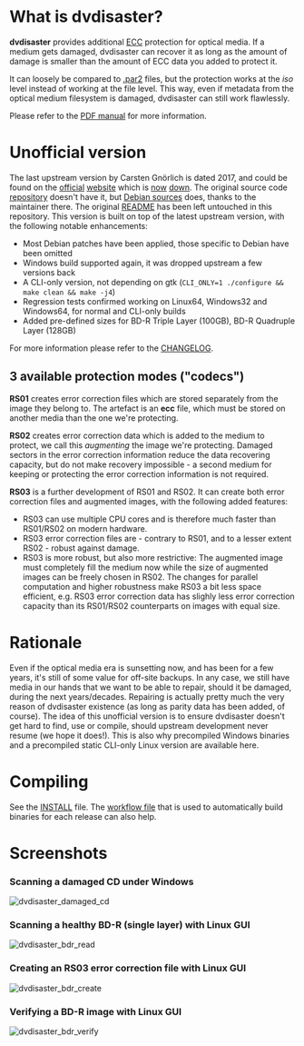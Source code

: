 # What is dvdisaster?

**dvdisaster** provides additional [ECC](https://en.m.wikipedia.org/wiki/Error_correction_code) protection for optical media. If a medium gets damaged, dvdisaster can recover it as long as the amount of damage is smaller than the amount of ECC data you added to protect it.

It can loosely be compared to [.par2](https://en.m.wikipedia.org/wiki/Parchive) files, but the protection works at the *iso* level instead of working at the file level. This way, even if metadata from the optical medium filesystem is damaged, dvdisaster can still work flawlessly.

Please refer to the [PDF manual](documentation/user-manual/manual.pdf) for more information.

# Unofficial version

The last upstream version by Carsten Gnörlich is dated 2017, and could be found on the [official](https://web.archive.org/web/20180428070843/http://dvdisaster.net/en/index.html) [website](https://web.archive.org/web/20180509154525/http://dvdisaster.org/en/index.html) which is [now](http://www.dvdisaster.net) [down](http://www.dvdisaster.org). The original source code [repository](https://sourceforge.net/projects/dvdisaster/files/dvdisaster) doesn't have it, but [Debian sources](https://sources.debian.org/src/dvdisaster/) does, thanks to the maintainer there.
The original [README](README) has been left untouched in this repository.
This version is built on top of the latest upstream version, with the following notable enhancements:

- Most Debian patches have been applied, those specific to Debian have been omitted
- Windows build supported again, it was dropped upstream a few versions back
- A CLI-only version, not depending on gtk (`CLI_ONLY=1 ./configure && make clean && make -j4`)
- Regression tests confirmed working on Linux64, Windows32 and Windows64, for normal and CLI-only builds
- Added pre-defined sizes for BD-R Triple Layer (100GB), BD-R Quadruple Layer (128GB)

For more information please refer to the [CHANGELOG](CHANGELOG).

## 3 available protection modes ("codecs")

**RS01** creates error correction files which are stored separately from the image they belong to.
The artefact is an **ecc** file, which must be stored on another media than the one we're protecting.

**RS02** creates error correction data which is added to the medium to protect, we call this *augmenting* the image we're protecting. Damaged sectors in the error correction information reduce the data recovering capacity, but do not make recovery impossible - a second medium for keeping or protecting the error correction
information is not required.

**RS03** is a further development of RS01 and RS02. It can create both error correction files and
augmented images, with the following added features:

- RS03 can use multiple CPU cores and is therefore much faster than RS01/RS02 on modern hardware.
- RS03 error correction files are - contrary to RS01, and to a lesser extent RS02 - robust against damage.
- RS03 is more robust, but also more restrictive: The augmented image must completely fill the medium now while the size of augmented images can be freely chosen in RS02.
  The changes for parallel computation and higher robustness make RS03 a bit less space efficient,
  e.g. RS03 error correction data has slighly less error correction capacity than its RS01/RS02 counterparts on images with equal size.

# Rationale

Even if the optical media era is sunsetting now, and has been for a few years, it's still of some value for off-site backups. In any case, we still have media in our hands that we want to be able to repair, should it be damaged, during the next years/decades. Repairing is actually pretty much the very reason of dvdisaster existence (as long as parity data has been added, of course).
The idea of this unofficial version is to ensure dvdisaster doesn't get hard to find, use or compile, should upstream development never resume (we hope it does!).
This is also why precompiled Windows binaries and a precompiled static CLI-only Linux version are available here.

# Compiling

See the [INSTALL](INSTALL) file. The [workflow file](.github/workflows/release.yml) that is used to automatically build binaries for each release can also help.

# Screenshots

### Scanning a damaged CD under Windows

![dvdisaster_damaged_cd](https://user-images.githubusercontent.com/218502/91434313-edaaf880-e864-11ea-8e41-7b58a1e97a70.PNG)

### Scanning a healthy BD-R (single layer) with Linux GUI

![dvdisaster_bdr_read](https://user-images.githubusercontent.com/218502/91436728-fbfb1380-e868-11ea-8444-04ebc60809d8.PNG)

### Creating an RS03 error correction file with Linux GUI

![dvdisaster_bdr_create](https://user-images.githubusercontent.com/218502/91436740-00273100-e869-11ea-837a-af0d0733fe87.PNG)

### Verifying a BD-R image with Linux GUI

![dvdisaster_bdr_verify](https://user-images.githubusercontent.com/218502/91436731-fc93aa00-e868-11ea-93e6-b8c277620df7.PNG)
